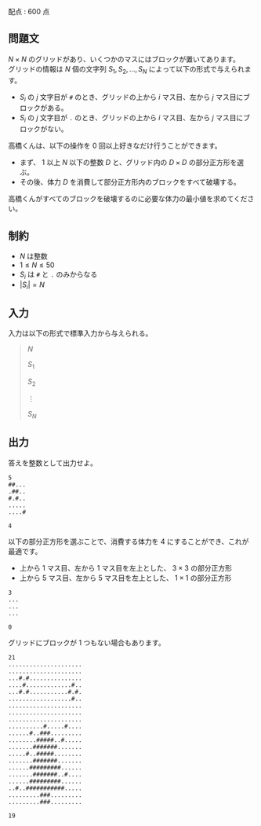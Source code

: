 配点 : $600$ 点

## 問題文

$N \times N$ のグリッドがあり、いくつかのマスにはブロックが置いてあります。<br>
グリッドの情報は $N$ 個の文字列 $S_1,S_2,\dots,S_N$ によって以下の形式で与えられます。

- $S_i$ の $j$ 文字目が `#` のとき、グリッドの上から $i$ マス目、左から $j$ マス目にブロックがある。
- $S_i$ の $j$ 文字目が `.` のとき、グリッドの上から $i$ マス目、左から $j$ マス目にブロックがない。

高橋くんは、以下の操作を $0$ 回以上好きなだけ行うことができます。

- まず、 $1$ 以上 $N$ 以下の整数 $D$ と、グリッド内の $D \times D$ の部分正方形を選ぶ。
- その後、体力 $D$ を消費して部分正方形内のブロックをすべて破壊する。

高橋くんがすべてのブロックを破壊するのに必要な体力の最小値を求めてください。

## 制約

- $N$ は整数
- $1 \le N \le 50$
- $S_i$ は `#` と `.` のみからなる
- $|S_i|=N$

## 入力

入力は以下の形式で標準入力から与えられる。

> $N$
> 
> $S_1$
> 
> $S_2$
> 
> $\vdots$
> 
> $S_N$

## 出力

答えを整数として出力せよ。

```input1
5
##...
.##..
#.#..
.....
....#
```

```output1
4
```

以下の部分正方形を選ぶことで、消費する体力を $4$ にすることができ、これが最適です。

- 上から $1$ マス目、左から $1$ マス目を左上とした、 $3 \times 3$ の部分正方形
- 上から $5$ マス目、左から $5$ マス目を左上とした、 $1 \times 1$ の部分正方形

```input2
3
...
...
...
```

```output2
0
```

グリッドにブロックが $1$ つもない場合もあります。

```input3
21
.....................
.....................
...#.#...............
....#.............#..
...#.#...........#.#.
..................#..
.....................
.....................
.....................
..........#.....#....
......#..###.........
........#####..#.....
.......#######.......
.....#..#####........
.......#######.......
......#########......
.......#######..#....
......#########......
..#..###########.....
.........###.........
.........###.........
```

```output3
19
```